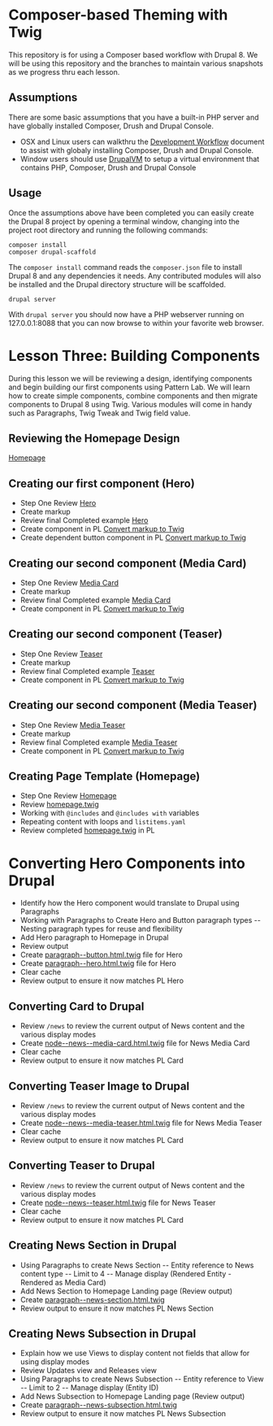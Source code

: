 # Composer-based Theming with Twig
This repository is for using a Composer based workflow with Drupal 8.  We will be using this repository and the branches to maintain various snapshots as we progress thru each lesson.

## Assumptions
There are some basic assumptions that you have a built-in PHP server and have globally installed Composer, Drush and Drupal Console.
- OSX and Linux users can walkthru the [Development Workflow](https://github.com/chazchumley/component-training/blob/master/docs/developer-workflow.pdf) document to assist with globaly installing Composer, Drush and Drupal Console.
- Window users should use [DrupalVM](https://www.drupalvm.com/) to setup a virtual environment that contains PHP, Composer, Drush and Drupal Console

## Usage
Once the assumptions above have been completed you can easily create the Drupal 8 project by opening a terminal window, changing into the project root directory and running the following commands:

```
composer install
composer drupal-scaffold
```
The `composer install` command reads the `composer.json` file to install Drupal 8 and any dependencies it needs.  Any contributed modules will also be installed and the Drupal directory structure will be scaffolded.

```
drupal server
```
With `drupal server` you should now have a PHP webserver running on 127.0.0.1:8088 that you can now browse to within your favorite web browser.

# Lesson Three: Building Components
During this lesson we will be reviewing a design, identifying components and begin building our first components using Pattern Lab.  We will learn how to create simple components, combine components and then migrate components to Drupal 8 using Twig.  Various modules will come in handy such as Paragraphs, Twig Tweak and Twig field value.

## Reviewing the Homepage Design
[Homepage](https://codepen.io/cchumley/full/PmPPMb/)

## Creating our first component (Hero)
- Step One Review [Hero](https://codepen.io/cchumley/full/eWppEy)
- Create markup
- Review final Completed example [Hero](https://codepen.io/cchumley/pen/eWppEy)
- Create component in PL [Convert markup to Twig](https://gist.github.com/chazchumley/3ddcf9d7374a29e179e5a50e39a5aeb4)
- Create dependent button component in PL [Convert markup to Twig](https://gist.github.com/chazchumley/146d18bee71ef10395dd6351ae3347d6)

## Creating our second component (Media Card)
- Step One Review [Media Card](https://codepen.io/cchumley/full/aWvvKR/)
- Create markup
- Review final Completed example [Media Card](https://codepen.io/cchumley/pen/aWvvKR)
- Create component in PL [Convert markup to Twig](https://gist.github.com/chazchumley/92c201754b1c95f0f06d97b2b96f5d1e)

## Creating our second component (Teaser)
- Step One Review [Teaser](https://codepen.io/cchumley/full/EmVVMG/)
- Create markup
- Review final Completed example [Teaser](https://codepen.io/cchumley/pen/EmVVMG)
- Create component in PL [Convert markup to Twig](https://gist.github.com/chazchumley/b5772a59d980fcca8e7e08dae3ad353c)

## Creating our second component (Media Teaser)
- Step One Review [Media Teaser](https://codepen.io/cchumley/full/Gmppwp/)
- Create markup
- Review final Completed example [Media Teaser](https://codepen.io/cchumley/pen/Gmppwp)
- Create component in PL [Convert markup to Twig](https://gist.github.com/chazchumley/28114f7f9f26c22cf282a42305bb84c9)

## Creating Page Template (Homepage)
- Step One Review [Homepage](https://codepen.io/cchumley/full/PmPPMb/)
- Review [homepage.twig](https://gist.github.com/chazchumley/d7abbaf8b80d2c4f35879b1084fa44d8)
- Working with `@includes` and `@includes with` variables
- Repeating content with loops and `listitems.yaml`
- Review completed [homepage.twig](https://gist.github.com/chazchumley/b5162cd77b831f1edb168da9f476f211) in PL

# Converting Hero Components into Drupal
- Identify how the Hero component would translate to Drupal using Paragraphs
- Working with Paragraphs to Create Hero and Button paragraph types
-- Nesting paragraph types for reuse and flexibility
- Add Hero paragraph to Homepage in Drupal
- Review output
- Create [paragraph--button.html.twig](https://gist.github.com/chazchumley/3cac479c1040b29f904eb29060fecf27) file for Hero
- Create [paragraph--hero.html.twig](https://gist.github.com/chazchumley/73fa8a5faa1a83f1fbea0dc1d4013aea) file for Hero
- Clear cache
- Review output to ensure it now matches PL Hero

## Converting Card to Drupal
- Review `/news` to review the current output of News content and the various display modes
- Create [node--news--media-card.html.twig](https://gist.github.com/chazchumley/8113e803cab0ef073d435fd1a34345a5) file for News Media Card
- Clear cache
- Review output to ensure it now matches PL Card

## Converting Teaser Image to Drupal
- Review `/news` to review the current output of News content and the various display modes
- Create [node--news--media-teaser.html.twig](https://gist.github.com/chazchumley/036ed78c3be37fc122ebc3e905d7b7ef) file for News Media Teaser
- Clear cache
- Review output to ensure it now matches PL Card

## Converting Teaser to Drupal
- Review `/news` to review the current output of News content and the various display modes
- Create [node--news--teaser.html.twig](https://gist.github.com/chazchumley/84634de0f8adb307311c3fcb04eae895) file for News Teaser
- Clear cache
- Review output to ensure it now matches PL Card

## Creating News Section in Drupal
- Using Paragraphs to create News Section
-- Entity reference to News content type
-- Limit to 4
-- Manage display (Rendered Entity - Rendered as Media Card)
- Add News Section to Homepage Landing page (Review output)
- Create [paragraph--news-section.html.twig](https://gist.github.com/chazchumley/1305b6cd25eae5fe9850858d93a7bdd6)
- Review output to ensure it now matches PL News Section

## Creating News Subsection in Drupal
- Explain how we use Views to display content not fields that allow for using display modes
- Review Updates view and Releases view
- Using Paragraphs to create News Subsection
-- Entity reference to View
-- Limit to 2
-- Manage display (Entity ID)
- Add News Subsection to Homepage Landing page (Review output)
- Create [paragraph--news-subsection.html.twig](https://gist.github.com/chazchumley/e803da8d069da5e562182a99b01dc339)
- Review output to ensure it now matches PL News Subsection
